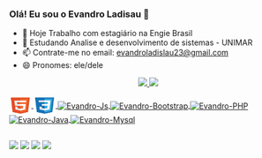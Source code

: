### Olá! Eu sou o Evandro Ladisau 👋


- 🔭 Hoje Trabalho com estagiário na Engie Brasil
- 🌱 Estudando Analise e desenvolvimento de sistemas - UNIMAR
- 📫 Contrate-me no email: evandroladislau23@gmail.com
- 😄 Pronomes: ele/dele

<div align="center">
  <a href="https://www.linkedin.com/in/evandro-ladislau/">
  <img height="180em" src="https://github-readme-stats.vercel.app/api?username=Evandro-Ladislau&show_icons=true&theme=dark&include_all_commits=true&count_private=true"/>
  <img height="180em" src="https://github-readme-stats.vercel.app/api/top-langs/?username=Evandro-Ladislau&layout=compact&langs_count=7&theme=dark"/>
</div>

<div style="display: inline_block"><br>
  <img align="center" alt="Evandro-HTML" height="30" width="40" src="https://raw.githubusercontent.com/devicons/devicon/master/icons/html5/html5-original.svg">
  <img align="center" alt="Evandro-CSS" height="30" width="40" src="https://raw.githubusercontent.com/devicons/devicon/master/icons/css3/css3-original.svg">
  <img align="center" alt="Evandro-Js" height="30" width="40" 
src="https://cdn.jsdelivr.net/gh/devicons/devicon/icons/javascript/javascript-original.svg">
<img align="center" alt="Evandro-Bootstrap" height="30" width="40" 
src="https://cdn.jsdelivr.net/gh/devicons/devicon/icons/bootstrap/bootstrap-original.svg">
  <img align="center" alt="Evandro-PHP" height="30" width="40" 
src="https://cdn.jsdelivr.net/gh/devicons/devicon/icons/php/php-original.svg">
<img align="center" alt="Evandro-Java" height="30" width="40" 
src="https://cdn.jsdelivr.net/gh/devicons/devicon/icons/java/java-original.svg">
  <img align="center" alt="Evandro-Mysql" height="30" width="40" 
src="https://cdn.jsdelivr.net/gh/devicons/devicon/icons/mysql/mysql-original.svg">
</div>

##
  
<div>
  <a href="https://instagram.com/evandro.ladislau/" target="_blank"><img src="https://img.shields.io/badge/-Instagram-%23E4405F?style=for-the-badge&logo=instagram&logoColor=white" target="_blank"></a>
 <a href="https://discord.gg/wagxzStdcR" target="_blank"><img src="https://img.shields.io/badge/Discord-7289DA?style=for-the-badge&logo=discord&logoColor=white" target="_blank"></a> 
  <a href = "mailto:evandroladislau23@gmail.com"><img src="https://img.shields.io/badge/-Gmail-%23333?style=for-the-badge&logo=gmail&logoColor=white" target="_blank"></a>
  <a href="https://www.linkedin.com/in/evandro-ladislau/" target="_blank"><img src="https://img.shields.io/badge/-LinkedIn-%230077B5?style=for-the-badge&logo=linkedin&logoColor=white" target="_blank"></a> 
</div>


  
  
 



